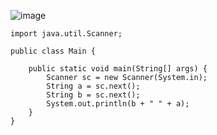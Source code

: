 ![image](https://user-images.githubusercontent.com/58898466/152930901-4d61bb68-1232-49d2-a609-8989f993fa8e.png)
~~~
import java.util.Scanner;

public class Main {

	public static void main(String[] args) {
		Scanner sc = new Scanner(System.in);
		String a = sc.next();
		String b = sc.next();
		System.out.println(b + " " + a);
	}
}
~~~
